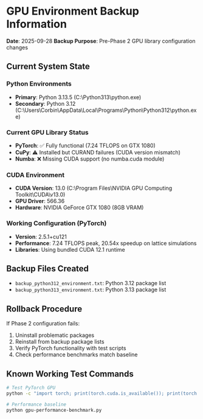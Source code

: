 # GPU Environment Backup Information
**Date**: 2025-09-28
**Backup Purpose**: Pre-Phase 2 GPU library configuration changes

## Current System State

### Python Environments
- **Primary**: Python 3.13.5 (C:\Python313\python.exe)
- **Secondary**: Python 3.12 (C:\Users\Corbin\AppData\Local\Programs\Python\Python312\python.exe)

### Current GPU Library Status
- **PyTorch**: ✅ Fully functional (7.24 TFLOPS on GTX 1080)
- **CuPy**: ⚠️ Installed but CURAND failures (CUDA version mismatch)
- **Numba**: ❌ Missing CUDA support (no numba.cuda module)

### CUDA Environment
- **CUDA Version**: 13.0 (C:\Program Files\NVIDIA GPU Computing Toolkit\CUDA\v13.0)
- **GPU Driver**: 566.36
- **Hardware**: NVIDIA GeForce GTX 1080 (8GB VRAM)

### Working Configuration (PyTorch)
- **Version**: 2.5.1+cu121
- **Performance**: 7.24 TFLOPS peak, 20.54x speedup on lattice simulations
- **Libraries**: Using bundled CUDA 12.1 runtime

## Backup Files Created
- `backup_python312_environment.txt`: Python 3.12 package list
- `backup_python313_environment.txt`: Python 3.13 package list

## Rollback Procedure
If Phase 2 configuration fails:
1. Uninstall problematic packages
2. Reinstall from backup package lists
3. Verify PyTorch functionality with test scripts
4. Check performance benchmarks match baseline

## Known Working Test Commands
```bash
# Test PyTorch GPU
python -c "import torch; print(torch.cuda.is_available()); print(torch.cuda.get_device_name(0))"

# Performance baseline
python gpu-performance-benchmark.py
```